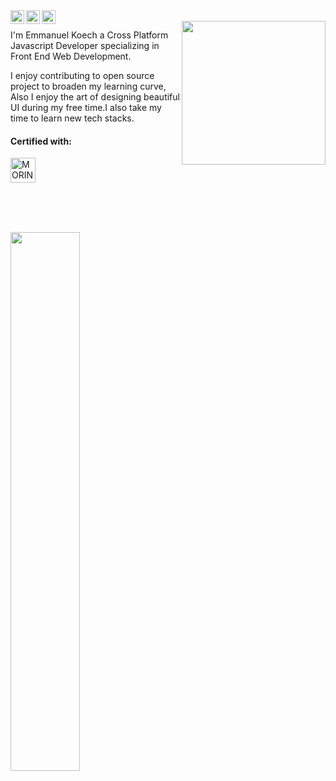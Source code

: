 <a href="https://www.instagram.com/___man.u/">
  <img align="left" alt="Pawan's Discord" width="22px" src="https://img.icons8.com/fluent/48/000000/instagram-new.png" />
</a>
<a href="https://twitter.com/___koech">
  <img align="left" alt="Pawan Gupta | Twitter" width="22px" src="https://raw.githubusercontent.com/peterthehan/peterthehan/master/assets/twitter.svg" />
</a>
<a href="https://www.linkedin.com/in/emmanuel-koech-79368b21a/">
  <img align="left" alt="Andrew's LinkedIN" width="22px" src="https://raw.githubusercontent.com/peterthehan/peterthehan/master/assets/linkedin.svg" />
</a>





<br />
<img align='right' src="https://media.giphy.com/media/M9gbBd9nbDrOTu1Mqx/giphy.gif" width="230">


I'm Emmanuel Koech  a Cross Platform Javascript Developer specializing in Front End Web Development.

I enjoy contributing to open source project to broaden my learning curve, Also I enjoy the art of designing beautiful UI during my free time.I also take my time to learn new tech stacks.


<div>
<h4 align="left" font-weight="bold" >Certified with:</h4>

<a href="https://moringaschool.com/courses/software-engineering-course-online/?gclid=EAIaIQobChMIvPCJub6Z-wIVRuN3Ch3Z3AlAEAAYASAAEgKBBvD_BwE">

<img align="left" alt="MORINGA" width="40px"  src="https://pbs.twimg.com/profile_images/1489569110040141826/ZzZgytR8_400x400.png" />
</a>

<br />
<br />
<br />
<br />
<br />
<br />
<br />


<div class="wrapper">
  <img align="left" width="47%" src="https://github-readme-streak-stats.herokuapp.com?user=emmanuel687&theme=tokyonight">
 
</div>


